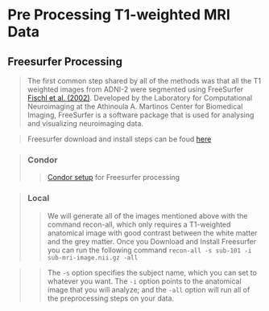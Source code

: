 # Pre Processing T1-weighted MRI Data

## Freesurfer Processing
> The first common step shared by all of the methods was that all the T1 weighted images from ADNI-2 were segmented using FreeSurfer [Fischl et al. (2002)](https://pubmed.ncbi.nlm.nih.gov/11832223/). Developed by the Laboratory for Computational Neuroimaging at the Athinoula A. Martinos Center for Biomedical Imaging, FreeSurfer is a software package that is used for analysing and visualizing neuroimaging data.

> Freesurfer download and install steps can be foud [here](https://surfer.nmr.mgh.harvard.edu/fswiki/DownloadAndInstall)

> ### Condor
>> [Condor setup](Condor%20) for Freesurfer processing

> ### Local
>> We will generate all of the images mentioned above with the command recon-all, which only requires a T1-weighted anatomical image with good contrast between the white matter and the grey matter. Once you Download and Install Freesurfer you can run the following command
>> ```recon-all -s sub-101 -i sub-mri-image.nii.gz -all```

>> The ```-s``` option specifies the subject name, which you can set to whatever you want. The ```-i``` option points to the anatomical image that you will analyze; and the ```-all``` option will run all of the preprocessing steps on your data.
